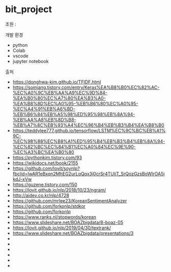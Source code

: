 # bit_project
조원 :

개발 환경
- python
- Colab
- vscode
- jupyter notebook


출처
- https://donghwa-kim.github.io/TFIDF.html
- https://somjang.tistory.com/entry/Keras%EA%B8%B0%EC%82%AC-%EC%A0%9C%EB%AA%A9%EC%9D%84-%EA%B0%80%EC%A7%80%EA%B3%A0-%EA%B8%8D%EC%A0%95-%EB%B6%80%EC%A0%95-%EC%A4%91%EB%A6%BD-%EB%B6%84%EB%A5%98%ED%95%98%EB%8A%94-%EB%AA%A8%EB%8D%B8-%EB%A7%8C%EB%93%A4%EC%96%B4%EB%B3%B4%EA%B8%B0
- https://teddylee777.github.io/tensorflow/LSTM%EC%9C%BC%EB%A1%9C-%EC%98%88%EC%B8%A1%ED%95%B4%EB%B3%B4%EB%8A%94-%EC%82%BC%EC%84%B1%EC%A0%84%EC%9E%90-%EC%A3%BC%EA%B0%80
- https://pythonkim.tistory.com/93
- https://wikidocs.net/book/2155
- https://github.com/lovit/soynlp?fbclid=IwAR1eBxqn2MhEG2urLqQqx3j0crSr4TUIiT_SrQozGzsBoWIrOA5jkdJ-xVw
- https://guzene.tistory.com/150
- https://lovit.github.io/nlp/2018/10/23/ngram/
- http://aidev.co.kr/nlp/4728
- https://github.com/mrlee23/KoreanSentimentAnalyzer
- https://github.com/forkonlp/stdkor
- https://github.com/forkonlp
- https://www.ranks.nl/stopwords/korean
- https://www.slideshare.net/BOAZbigdata/8-boaz-05
- https://lovit.github.io/nlp/2019/04/30/textrank/
- https://www.slideshare.net/BOAZbigdata/presentations/3
- 
- 
- 
- 
- 
- 

